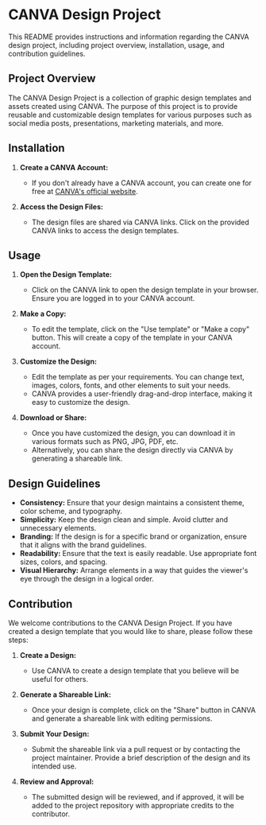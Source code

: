 # CANVA Design Project

This README provides instructions and information regarding the CANVA design project, including project overview, installation, usage, and contribution guidelines.

## Project Overview

The CANVA Design Project is a collection of graphic design templates and assets created using CANVA. The purpose of this project is to provide reusable and customizable design templates for various purposes such as social media posts, presentations, marketing materials, and more.

## Installation

1. **Create a CANVA Account:**

   - If you don't already have a CANVA account, you can create one for free at [CANVA's official website](https://www.canva.com).

2. **Access the Design Files:**
   - The design files are shared via CANVA links. Click on the provided CANVA links to access the design templates.

## Usage

1. **Open the Design Template:**

   - Click on the CANVA link to open the design template in your browser. Ensure you are logged in to your CANVA account.

2. **Make a Copy:**

   - To edit the template, click on the "Use template" or "Make a copy" button. This will create a copy of the template in your CANVA account.

3. **Customize the Design:**

   - Edit the template as per your requirements. You can change text, images, colors, fonts, and other elements to suit your needs.
   - CANVA provides a user-friendly drag-and-drop interface, making it easy to customize the design.

4. **Download or Share:**
   - Once you have customized the design, you can download it in various formats such as PNG, JPG, PDF, etc.
   - Alternatively, you can share the design directly via CANVA by generating a shareable link.

## Design Guidelines

- **Consistency:** Ensure that your design maintains a consistent theme, color scheme, and typography.
- **Simplicity:** Keep the design clean and simple. Avoid clutter and unnecessary elements.
- **Branding:** If the design is for a specific brand or organization, ensure that it aligns with the brand guidelines.
- **Readability:** Ensure that the text is easily readable. Use appropriate font sizes, colors, and spacing.
- **Visual Hierarchy:** Arrange elements in a way that guides the viewer's eye through the design in a logical order.

## Contribution

We welcome contributions to the CANVA Design Project. If you have created a design template that you would like to share, please follow these steps:

1. **Create a Design:**

   - Use CANVA to create a design template that you believe will be useful for others.

2. **Generate a Shareable Link:**

   - Once your design is complete, click on the "Share" button in CANVA and generate a shareable link with editing permissions.

3. **Submit Your Design:**

   - Submit the shareable link via a pull request or by contacting the project maintainer. Provide a brief description of the design and its intended use.

4. **Review and Approval:**
   - The submitted design will be reviewed, and if approved, it will be added to the project repository with appropriate credits to the contributor.
